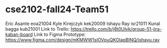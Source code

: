 # cse2102-fall24-Team51
Eric Asante eoa21004
Kyle Kirejczyk kek20009
Ishayu Ray isr21011
Kunal bagga kub21001
Link to Trello: https://trello.com/b/j8t0Ulvk/group-51-jira-kaban-board
Link to Figma Prototype: https://www.figma.com/design/mKMWW1sIOVpuQKOlapBINQ/ishayu.ray